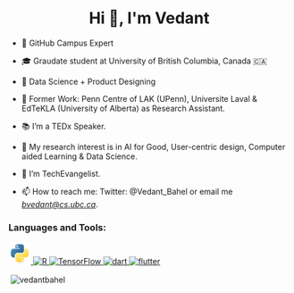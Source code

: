 
<h1 align="center">Hi 👋, I'm Vedant</h1> 

- 🚩 GitHub Campus Expert 

- 🎓 Graudate student at University of British Columbia, Canada 🇨🇦

- 🏢 Data Science + Product Designing 

- 🔭 Former Work: Penn Centre of LAK (UPenn), Universite Laval & EdTeKLA (University of Alberta) as Research Assistant.

- 📚 I’m a TEDx Speaker. 

- 👯 My research interest is in AI for Good, User-centric design, Computer aided Learning & Data Science.

- 🤔  I’m TechEvangelist. 

- 📫 How to reach me: Twitter: @Vedant_Bahel or email me *bvedant@cs.ubc.ca*.


<h3 align="left">Languages and Tools:</h3>
<p align="left">  
<a href="https://www.python.org" target="_blank"> <img src="https://raw.githubusercontent.com/devicons/devicon/master/icons/python/python-original.svg" alt="python" width="40" height="40"/> </a> 
<a href="https://www.r-project.org/" target="_blank"> <img src="https://www.r-project.org/logo/Rlogo.png" alt="R" width="40" height="40"/> </a> 
<a href="https://www.tensorflow.org/" target="_blank"> <img src="https://upload.wikimedia.org/wikipedia/commons/2/2d/Tensorflow_logo.svg" alt="TensorFlow", width="40", height="40"/> </a>
<a href="https://dart.dev" target="_blank"> <img src="https://www.vectorlogo.zone/logos/dartlang/dartlang-icon.svg" alt="dart" width="40" height="40"/> </a> 
<a href="https://flutter.dev" target="_blank"> <img src="https://www.vectorlogo.zone/logos/flutterio/flutterio-icon.svg" alt="flutter" width="40" height="40"/> </a>  </p>


<p>&nbsp;<img align="center" src="https://github-readme-stats.vercel.app/api?username=vedantbahel&show_icons=true&locale=en" alt="vedantbahel" /></p>

